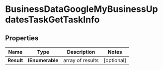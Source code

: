 # BusinessDataGoogleMyBusinessUpdatesTaskGetTaskInfo


## Properties

| Name | Type | Description | Notes |
|------------ | ------------- | ------------- | -------------|
**Result** | **IEnumerable<BusinessDataGoogleMyBusinessUpdatesTaskGetResultInfo>** | array of results |[optional]|